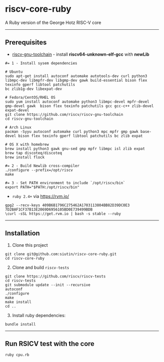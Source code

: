 # riscv-core-ruby

A Ruby version of the George Hotz RISC-V core 

---

## Prerequisites

* [riscv-gnu-toolchain](https://github.com/riscv/riscv-gnu-toolchain) - install **riscv64-unknown-elf-gcc** with **newLib**

```
#= 1 - Install sysem dependencies

# Ubuntu
sudo apt-get install autoconf automake autotools-dev curl python3 libmpc-dev libmpfr-dev libgmp-dev gawk build-essential bison flex texinfo gperf libtool patchutils 
bc zlib1g-dev libexpat-dev

# Fedora/CentOS/RHEL OS
sudo yum install autoconf automake python3 libmpc-devel mpfr-devel gmp-devel gawk  bison flex texinfo patchutils gcc gcc-c++ zlib-devel expat-devel
git clone https://github.com/riscv/riscv-gnu-toolchain
cd riscv-gnu-toolchain

# Arch Linux
pacman -Syyu autoconf automake curl python3 mpc mpfr gmp gawk base-devel bison flex texinfo gperf libtool patchutils bc zlib expat

# OS X with homebrew
brew install python3 gawk gnu-sed gmp mpfr libmpc isl zlib expat
brew tap discoteq/discoteq
brew install flock

#= 2 - Build Newlib cross-compiler
./configure --prefix=/opt/riscv
make

#= 3 - Set PATH environment to include `/opt/riscv/bin`
export PATH="$PATH:/opt/riscv/bin"
```
* `ruby 2.4+` via https://rvm.io/

```
gpg2 --recv-keys 409B6B1796C275462A1703113804BB82D39DC0E3 7D2BAF1CF37B13E2069D6956105BD0E739499BDB
\curl -sSL https://get.rvm.io | bash -s stable --ruby
```

---

## Installation

1. Clone this project

```
git clone git@github.com:siutin/riscv-core-ruby.git
cd riscv-core-ruby
```

2. Clone and build `riscv-tests`

```
git clone https://github.com/riscv/riscv-tests
cd riscv-tests
git submodule update --init --recursive
autoconf
./configure
make
make install
cd ..
```

3. Install ruby dependencies:

```
bundle install
```

---

## Run RSICV test with the core

```
ruby cpu.rb
```
